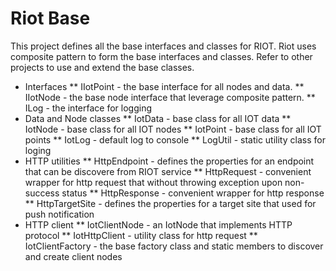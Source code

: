 # Riot Base 
This project defines all the base interfaces and classes for RIOT. Riot uses composite pattern to form the base interfaces and classes.
Refer to other projects to use and extend the base classes.


* Interfaces
** IIotPoint - the base interface for all nodes and data.
** IIotNode - the base node interface that leverage composite pattern.
** ILog - the interface for logging
* Data and Node classes
** IotData - base class for all IOT data
** IotNode - base class for all IOT nodes
** IotPoint - base class for all IOT points
** IotLog - default log to console
** LogUtil - static utility class for loging
* HTTP utilities
** HttpEndpoint - defines the properties for an endpoint that can be discovere from RIOT service
** HttpRequest - convenient wrapper for http request that without throwing exception upon non-success status
** HttpResponse - convenient wrapper for http response
** HttpTargetSite - defines the properties for a target site that used for push notification
* HTTP client
** IotClientNode - an IotNode that implements HTTP protocol
** IotHttpClient - utility class for http request
** IotClientFactory - the base factory class and static members to discover and create client nodes
